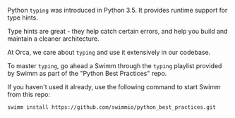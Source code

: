 Python `typing` was introduced in Python 3.5. It provides runtime support for type hints.

Type hints are great - they help catch certain errors, and help you build and maintain a cleaner architecture.

At Orca, we care about `typing` and use it extensively in our codebase. 

To master `typing`, go ahead a Swimm through the `typing` playlist provided by Swimm as part of the "Python Best Practices" repo.

If you haven't used it already,  use the following command to start Swimm from this repo:

`swimm install https://github.com/swimmio/python_best_practices.git`